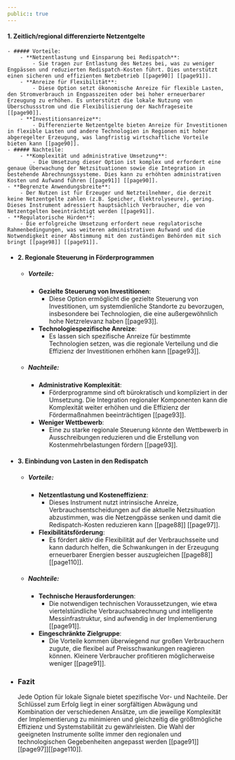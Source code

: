 ```yaml
---
public:: true
---
```

#### 1. Zeitlich/regional differenzierte Netzentgelte
	- ##### Vorteile:
		- **Netzentlastung und Einsparung bei Redispatch**:
			- Sie tragen zur Entlastung des Netzes bei, was zu weniger Engpässen und reduzierten Redispatch-Kosten führt. Dies unterstützt einen sicheren und effizienten Netzbetrieb [[page90]] [[page91]].
		- **Anreize für Flexibilität**:
			- Diese Option setzt ökonomische Anreize für flexible Lasten, den Stromverbrauch in Engpasszeiten oder bei hoher erneuerbarer Erzeugung zu erhöhen. Es unterstützt die lokale Nutzung von Überschussstrom und die Flexibilisierung der Nachfrageseite [[page90]].
		- **Investitionsanreize**:
			- Differenzierte Netzentgelte bieten Anreize für Investitionen in flexible Lasten und andere Technologien in Regionen mit hoher abgeregelter Erzeugung, was langfristig wirtschaftliche Vorteile bieten kann [[page90]].
	- ##### Nachteile:
		- **Komplexität und administrative Umsetzung**:
			- Die Umsetzung dieser Option ist komplex und erfordert eine genaue Überwachung der Netzsituationen sowie die Integration in bestehende Abrechnungssysteme. Dies kann zu erhöhten administrativen Kosten und Aufwand führen [[page91]] [[page90]].
	- **Begrenzte Anwendungsbreite**:
		- Der Nutzen ist für Erzeuger und Netzteilnehmer, die derzeit keine Netzentgelte zahlen (z.B. Speicher, Elektrolyseure), gering. Dieses Instrument adressiert hauptsächlich Verbraucher, die von Netzentgelten beeinträchtigt werden [[page91]].
	- **Regulatorische Hürden**:
		- Die erfolgreiche Umsetzung erfordert neue regulatorische Rahmenbedingungen, was weiteren administrativen Aufwand und die Notwendigkeit einer Abstimmung mit den zuständigen Behörden mit sich bringt [[page98]] [[page91]].
- #### 2. Regionale Steuerung in Förderprogrammen
	- ##### Vorteile:
		- **Gezielte Steuerung von Investitionen**:
			- Diese Option ermöglicht die gezielte Steuerung von Investitionen, um systemdienliche Standorte zu bevorzugen, insbesondere bei Technologien, die eine außergewöhnlich hohe Netzrelevanz haben [[page93]].
		- **Technologiespezifische Anreize**:
			- Es lassen sich spezifische Anreize für bestimmte Technologien setzen, was die regionale Verteilung und die Effizienz der Investitionen erhöhen kann [[page93]].
	- ##### Nachteile:
		- **Administrative Komplexität**:
			- Förderprogramme sind oft bürokratisch und kompliziert in der Umsetzung. Die Integration regionaler Komponenten kann die Komplexität weiter erhöhen und die Effizienz der Fördermaßnahmen beeinträchtigen [[page93]].
		- **Weniger Wettbewerb**:
			- Eine zu starke regionale Steuerung könnte den Wettbewerb in Ausschreibungen reduzieren und die Erstellung von Kostenmehrbelastungen fördern [[page93]].
- #### 3. Einbindung von Lasten in den Redispatch
	- ##### Vorteile:
		- **Netzentlastung und Kosteneffizienz**:
			- Dieses Instrument nutzt intrinsische Anreize, Verbrauchsentscheidungen auf die aktuelle Netzsituation abzustimmen, was die Netzengpässe senken und damit die Redispatch-Kosten reduzieren kann [[page88]] [[page97]].
		- **Flexibilitätsförderung**:
			- Es fördert aktiv die Flexibilität auf der Verbrauchsseite und kann dadurch helfen, die Schwankungen in der Erzeugung erneuerbarer Energien besser auszugleichen [[page88]] [[page110]].
	- ##### Nachteile:
		- **Technische Herausforderungen**:
			- Die notwendigen technischen Voraussetzungen, wie etwa viertelstündliche Verbrauchsabrechnung und intelligente Messinfrastruktur, sind aufwendig in der Implementierung [[page91]].
		- **Eingeschränkte Zielgruppe**:
			- Die Vorteile kommen überwiegend nur großen Verbrauchern zugute, die flexibel auf Preisschwankungen reagieren können. Kleinere Verbraucher profitieren möglicherweise weniger [[page91]].
- ### Fazit
  
  Jede Option für lokale Signale bietet spezifische Vor- und Nachteile. Der Schlüssel zum Erfolg liegt in einer sorgfältigen Abwägung und Kombination der verschiedenen Ansätze, um die jeweilige Komplexität der Implementierung zu minimieren und gleichzeitig die größtmögliche Effizienz und Systemstabilität zu gewährleisten. Die Wahl der geeigneten Instrumente sollte immer den regionalen und technologischen Gegebenheiten angepasst werden [[page91]] [[page97]][[page110]].

